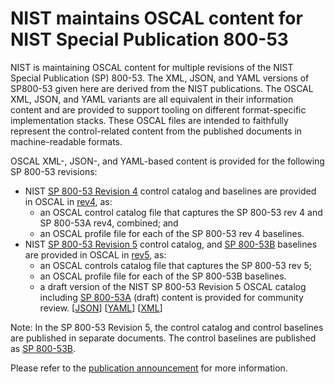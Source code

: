 # NIST maintains OSCAL content for NIST Special Publication 800-53

NIST is maintaining OSCAL content for multiple revisions of the NIST Special Publication (SP) 800-53.  The XML, JSON, and YAML versions of SP800-53 given here are derived from the NIST publications. The OSCAL XML, JSON, and YAML variants are all equivalent in their information content and are provided to support tooling on different format-specific implementation stacks. These OSCAL files are intended to faithfully represent the control-related content from the published documents in machine-readable formats.

OSCAL XML-, JSON-, and YAML-based content is provided for the following SP 800-53 revisions:

- NIST [SP 800-53 Revision 4][sp800-53-rev4] control catalog and baselines are provided in OSCAL in [rev4](rev4), as:
   - an OSCAL control catalog file that captures the SP 800-53 rev 4 and SP 800-53A rev4, combined; and
   - an OSCAL profile file for each of the SP 800-53 rev 4 baselines.
-  NIST [SP 800-53 Revision 5][sp800-53-rev5] control catalog, and [SP 800-53B][sp800-53B] baselines are provided in OSCAL in [rev5](rev5), as:
   - an OSCAL controls catalog file that captures the SP 800-53 rev 5;
   - an OSCAL profile file for each of the SP 800-53B baselines.
   - a draft version of the NIST SP 800-53 Revision 5 OSCAL catalog including [SP 800-53A][sp800-53A] (draft) content is provided for community review. \[[JSON](rev5/json/draft/NIST_SP-800-53_rev5-800-53A-draft_catalog.json)\] \[[YAML](rev5/yaml/NIST_SP-800-53_rev5_catalog.yaml)\] \[[XML](rev5/xml/draft/NIST_SP-800-53_rev5-800-53A-draft_catalog.xml)\]
    
Note: In the SP 800-53 Revision 5, the control catalog and control baselines are published in separate documents. The control baselines are published as [SP 800-53B][sp800-53B].

Please refer to the [publication announcement][sp800-53-rev5-announcement] for more information.

[sp800-53-rev4]: https://csrc.nist.gov/publications/detail/sp/800-53/rev-4/final
[sp800-53-rev5]: https://csrc.nist.gov/publications/detail/sp/800-53/rev-5/final
[sp800-53-rev5-announcement]: https://csrc.nist.gov/publications/detail/sp/800-53/rev-5/final
[sp800-53B]: https://csrc.nist.gov/publications/detail/sp/800-53b/final
[sp800-53A]: https://csrc.nist.gov/publications/detail/sp/800-53a/rev-5/draft